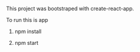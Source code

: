 This project was bootstraped with create-react-app.

To run this is app

1. npm install 

2. npm start
